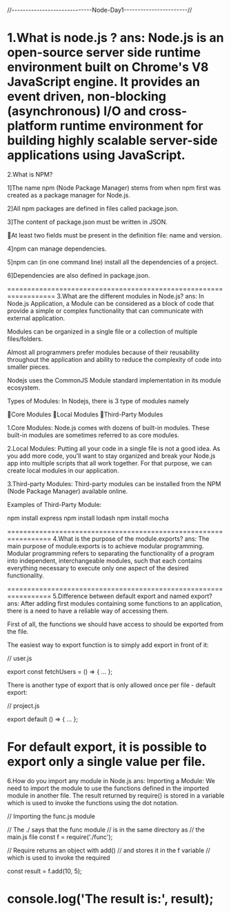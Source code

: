 //-----------------------------Node-Day1-----------------------//

1.What is node.js ?
ans:
Node.js is an open-source server side runtime environment built on Chrome's V8 JavaScript engine. It provides an event driven, non-blocking (asynchronous) I/O and cross-platform runtime environment for building highly scalable server-side applications using JavaScript.
=================================================================
2.What is NPM?

1]The name npm (Node Package Manager) stems from when npm first was created as a package manager for Node.js.

2]All npm packages are defined in files called package.json.

3]The content of package.json must be written in JSON.

🎉At least two fields must be present in the definition file: name and version.

4]npm can manage dependencies.

5]npm can (in one command line) install all the dependencies of a project.

6]Dependencies are also defined in package.json.

==================================================================
3.What are the different modules in Node.js?
ans:
In Node.js Application, a Module can be considered as a block of code that provide a simple or complex functionality that can communicate with external application. 

Modules can be organized in a single file or a collection of multiple files/folders. 

Almost all programmers prefer modules because of their reusability throughout the application and ability to reduce the complexity of code into smaller pieces. 

Nodejs uses the CommonJS Module standard implementation in its module ecosystem. 

Types of Modules:  In Nodejs, there is 3 type of modules namely

🎉Core Modules
🎉Local Modules 
🎉Third-Party Modules


1.Core Modules:  Node.js comes with dozens of built-in modules. These built-in modules are sometimes referred to as core modules.

2.Local Modules: Putting all your code in a single file is not a good idea. As you add more code, you’ll want to stay organized and break your Node.js app into multiple scripts that all work together. For that purpose, we can create local modules in our application. 


3.Third-party Modules:  Third-party modules can be installed from the NPM (Node Package Manager) available online. 

Examples of Third-Party Module: 

npm install express
npm install lodash
npm install mocha

=================================================================
4.What is the purpose of the module.exports?
ans:
The main purpose of module.exports is to achieve modular programming. Modular programming refers to separating the functionality of a program into independent, interchangeable modules, such that each contains everything necessary to execute only one aspect of the desired functionality.

=================================================================
5.Difference between default export and named export?
ans:
After adding first modules containing some functions to an application, there is a need to have a reliable way of accessing them.

First of all, the functions we should have access to should be exported from the file.

The easiest way to export function is to simply add export in front of it:

// user.js

export const fetchUsers = () => {
  ...
};


There is another type of export that is only allowed once per file - default export:

// project.js

export default () => {
  ...
};

For default export, it is possible to export only a single value per file.
==================================================================
6.How do you import any module in Node.js
ans:
Importing a Module: We need to import the module to use the functions defined in the imported module in another file. The result returned by require() is stored in a variable which is used to invoke the functions using the dot notation.

// Importing the func.js module

// The ./ says that the func module
// is in the same directory as
// the main.js file
const f = require('./func');

// Require returns an object with add()
// and stores it in the f variable
// which is used to invoke the required

const result = f.add(10, 5);

console.log('The result is:', result);
==================================================================